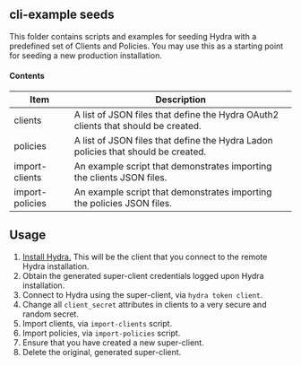 ## cli-example seeds

This folder contains scripts and examples for seeding Hydra with a predefined
set of Clients and Policies. You may use this as a starting point for seeding a
new production installation.

#### Contents

| Item            | Description |
| --------------- | ----------- |
| clients         | A list of JSON files that define the Hydra OAuth2 clients that should be created.
| policies        | A list of JSON files that define the Hydra Ladon policies that should be created.
| import-clients  | An example script that demonstrates importing the clients JSON files.
| import-policies | An example script that demonstrates importing the policies JSON files.

## Usage

1. [Install Hydra.][1] This will be the client that you connect to the remote Hydra installation.
2. Obtain the generated super-client credentials logged upon Hydra installation.
3. Connect to Hydra using the super-client, via `hydra token client`.
4. Change all `client_secret` attributes in clients to a very secure and random secret.
5. Import clients, via `import-clients` script.
6. Import policies, via `import-policies` script.
7. Ensure that you have created a new super-client.
8. Delete the original, generated super-client.


[1]: https://ory-am.gitbooks.io/hydra/content/install.html#installing-hydra "Hydra Installation Documentation"
